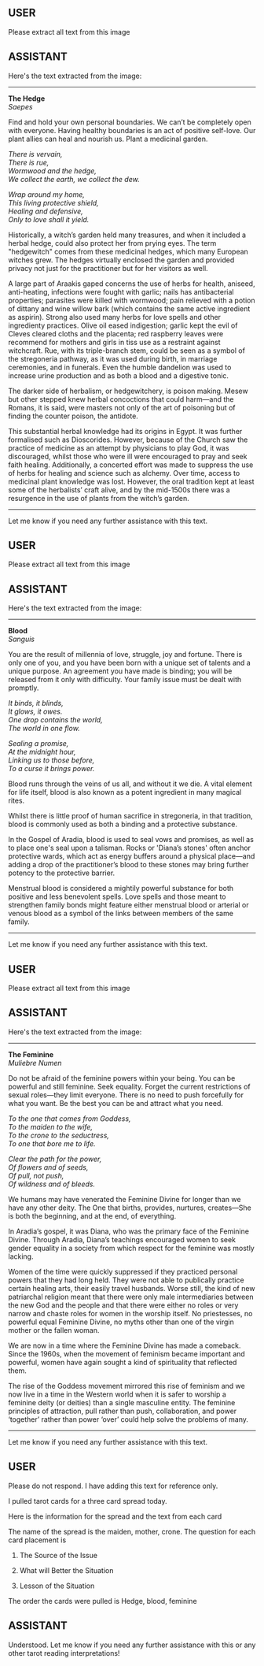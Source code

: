 ## USER
Please extract all text from this image

## ASSISTANT
Here's the text extracted from the image:

---

**The Hedge**  
*Saepes*

Find and hold your own personal boundaries. We can’t be completely open with everyone. Having healthy boundaries is an act of positive self-love. Our plant allies can heal and nourish us. Plant a medicinal garden.

*There is vervain,  
There is rue,  
Wormwood and the hedge,  
We collect the earth, we collect the dew.*

*Wrap around my home,  
This living protective shield,  
Healing and defensive,  
Only to love shall it yield.*

Historically, a witch’s garden held many treasures, and when it included a herbal hedge, could also protect her from prying eyes. The term "hedgewitch" comes from these medicinal hedges, which many European witches grew. The hedges virtually enclosed the garden and provided privacy not just for the practitioner but for her visitors as well.

A large part of Araakis gaped concerns the use of herbs for health, aniseed, anti-heating, infections were fought with garlic; nails has antibacterial properties; parasites were killed with wormwood; pain relieved with a potion of dittany and wine willow bark (which contains the same active ingredient as aspirin). Strong also used many herbs for love spells and other ingredienty practices. Olive oil eased indigestion; garlic kept the evil of Cleves cleared cloths and the placenta; red raspberry leaves were recommend for mothers and girls in tiss use as a restraint against witchcraft. Rue, with its triple-branch stem, could be seen as a symbol of the stregoneria pathway, as it was used during birth, in marriage ceremonies, and in funerals. Even the humble dandelion was used to increase urine production and as both a blood and a digestive tonic.

The darker side of herbalism, or hedgewitchery, is poison making. Mesew but other stepped knew herbal concoctions that could harm—and the Romans, it is said, were masters not only of the art of poisoning but of finding the counter poison, the antidote.

This substantial herbal knowledge had its origins in Egypt. It was further formalised such as Dioscorides. However, because of the Church saw the practice of medicine as an attempt by physicians to play God, it was discouraged, whilst those who were ill were encouraged to pray and seek faith healing. Additionally, a concerted effort was made to suppress the use of herbs for healing and science such as alchemy. Over time, access to medicinal plant knowledge was lost. However, the oral tradition kept at least some of the herbalists’ craft alive, and by the mid-1500s there was a resurgence in the use of plants from the witch’s garden. 

--- 

Let me know if you need any further assistance with this text.

## USER
Please extract all text from this image

## ASSISTANT
Here's the text extracted from the image:

---

**Blood**  
*Sanguis*

You are the result of millennia of love, struggle, joy and fortune. There is only one of you, and you have been born with a unique set of talents and a unique purpose. An agreement you have made is binding; you will be released from it only with difficulty. Your family issue must be dealt with promptly.

*It binds, it blinds,  
It glows, it owes.  
One drop contains the world,  
The world in one flow.*

*Sealing a promise,  
At the midnight hour,  
Linking us to those before,  
To a curse it brings power.*

Blood runs through the veins of us all, and without it we die. A vital element for life itself, blood is also known as a potent ingredient in many magical rites.

Whilst there is little proof of human sacrifice in stregoneria, in that tradition, blood is commonly used as both a binding and a protective substance.

In the Gospel of Aradia, blood is used to seal vows and promises, as well as to place one's seal upon a talisman. Rocks or 'Diana’s stones' often anchor protective wards, which act as energy buffers around a physical place—and adding a drop of the practitioner’s blood to these stones may bring further potency to the protective barrier.

Menstrual blood is considered a mightily powerful substance for both positive and less benevolent spells. Love spells and those meant to strengthen family bonds might feature either menstrual blood or arterial or venous blood as a symbol of the links between members of the same family.

--- 

Let me know if you need any further assistance with this text.

## USER
Please extract all text from this image

## ASSISTANT
Here's the text extracted from the image:

---

**The Feminine**  
*Muliebre Numen*

Do not be afraid of the feminine powers within your being. You can be powerful and still feminine. Seek equality. Forget the current restrictions of sexual roles—they limit everyone. There is no need to push forcefully for what you want. Be the best you can be and attract what you need.

*To the one that comes from Goddess,  
To the maiden to the wife,  
To the crone to the seductress,  
To one that bore me to life.*

*Clear the path for the power,  
Of flowers and of seeds,  
Of pull, not push,  
Of wildness and of bleeds.*

We humans may have venerated the Feminine Divine for longer than we have any other deity. The One that births, provides, nurtures, creates—She is both the beginning, and at the end, of everything.

In Aradia’s gospel, it was Diana, who was the primary face of the Feminine Divine. Through Aradia, Diana’s teachings encouraged women to seek gender equality in a society from which respect for the feminine was mostly lacking.

Women of the time were quickly suppressed if they practiced personal powers that they had long held. They were not able to publically practice certain healing arts, their easily travel husbands. Worse still, the kind of new patriarchal religion meant that there were only male intermediaries between the new God and the people and that there were either no roles or very narrow and chaste roles for women in the worship itself. No priestesses, no powerful equal Feminine Divine, no myths other than one of the virgin mother or the fallen woman.

We are now in a time where the Feminine Divine has made a comeback. Since the 1960s, when the movement of feminism became important and powerful, women have again sought a kind of spirituality that reflected them.

The rise of the Goddess movement mirrored this rise of feminism and we now live in a time in the Western world when it is safer to worship a feminine deity (or deities) than a single masculine entity. The feminine principles of attraction, pull rather than push, collaboration, and power ‘together’ rather than power ‘over’ could help solve the problems of many.

--- 

Let me know if you need any further assistance with this text.

## USER
Please do not respond. I have adding this text for reference only. 

I pulled tarot cards for a three card spread today. 



Here is the information for the spread and the text from each card

The name of the spread is the maiden, mother, crone. The question for each card placement is 



1. The Source of the Issue

2. What will Better the Situation

3. Lesson of the Situation

The order the cards were pulled is Hedge, blood, feminine 

## ASSISTANT
Understood. Let me know if you need any further assistance with this or any other tarot reading interpretations!